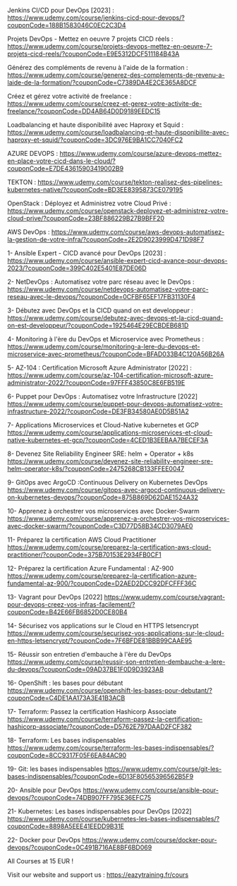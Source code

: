 Jenkins CI/CD pour DevOps [2023] : https://www.udemy.com/course/jenkins-cicd-pour-devops/?couponCode=188B1583046C0EC2C3D4

Projets DevOps - Mettez en oeuvre 7 projets CICD réels : https://www.udemy.com/course/projets-devops-mettez-en-oeuvre-7-projets-cicd-reels/?couponCode=E9E5312DCF511184B43A

Générez des compléments de revenu à l'aide de la formation : https://www.udemy.com/course/generez-des-complements-de-revenu-a-laide-de-la-formation/?couponCode=C7389DA4E2CE365A8DCF

Créez et gérez votre activité de freelance : https://www.udemy.com/course/creez-et-gerez-votre-activite-de-freelance/?couponCode=DD4AB64D0D9189EEDC15

Loadbalancing et haute disponibilité avec Haproxy et Squid : https://www.udemy.com/course/loadbalancing-et-haute-disponibilite-avec-haproxy-et-squid/?couponCode=3DC976E9BA1CC7040FC2

AZURE DEVOPS : https://www.udemy.com/course/azure-devops-mettez-en-place-votre-cicd-dans-le-cloud/?couponCode=E7DE43615903419002B9

TEKTON : https://www.udemy.com/course/tekton-realisez-des-pipelines-kubernetes-native/?couponCode=BD3EE8395873CE079195

OpenStack : Déployez et Administrez votre Cloud Privé : https://www.udemy.com/course/openstack-deployez-et-administrez-votre-cloud-prive/?couponCode=23BF886229B27B9BFF20

AWS DevOps : https://www.udemy.com/course/aws-devops-automatisez-la-gestion-de-votre-infra/?couponCode=2E2D9023999D471D98F7

1- Ansible Expert - CICD avancé pour DevOps [2023] : https://www.udemy.com/course/ansible-expert-cicd-avance-pour-devops-2023/?couponCode=399C402E5401E87DE06D

2- NetDevOps : Automatisez votre parc réseau avec le DevOps : https://www.udemy.com/course/netdevops-automatisez-votre-parc-reseau-avec-le-devops/?couponCode=0CFBF65EF17FB31130F4

3- Débutez avec DevOps et la CICD quand on est developpeur : https://www.udemy.com/course/debutez-avec-devops-et-la-cicd-quand-on-est-developpeur/?couponCode=1925464E29ECBDEB681D

4- Monitoring à l'ère du DevOps et Microservice avec Prometheus : https://www.udemy.com/course/monitoring-a-lere-du-devops-et-microservice-avec-prometheus/?couponCode=BFAD033B4C120A56B26A

5- AZ-104 : Certification Microsoft Azure Administrator [2022] : https://www.udemy.com/course/az-104-certification-microsoft-azure-administrator-2022/?couponCode=97FFF43850C8E6FB519E

6- Puppet pour DevOps : Automatisez votre Infrastructure [2022] https://www.udemy.com/course/puppet-pour-devops-automatisez-votre-infrastructure-2022/?couponCode=DE3FB34580AE0D5B51A2

7- Applications Microservices et Cloud-Native kubernetes et GCP https://www.udemy.com/course/applications-microservices-et-cloud-native-kubernetes-et-gcp/?couponCode=4CED1B3EEBAA7BECEF3A

8- Devenez Site Reliability Engineer SRE: helm + Operator + k8s https://www.udemy.com/course/devenez-site-reliability-engineer-sre-helm-operator-k8s/?couponCode=2475268CB133FFEE0047

9- GitOps avec ArgoCD :Continuous Delivery on Kubernetes DevOps https://www.udemy.com/course/gitops-avec-argocd-continuous-delivery-on-kubernetes-devops/?couponCode=875B869D62DAE1524A32

10- Apprenez à orchestrer vos microservices avec Docker-Swarm https://www.udemy.com/course/apprenez-a-orchestrer-vos-microservices-avec-docker-swarm/?couponCode=C3D77D58B34CD3079AE0

11- Préparez la certification AWS Cloud Practitioner https://www.udemy.com/course/preparez-la-certification-aws-cloud-practitioner/?couponCode=375B70153E2934FB0CF1

12- Préparez la certification Azure Fundamental : AZ-900  https://www.udemy.com/course/preparez-la-certification-azure-fundamental-az-900/?couponCode=D2AED2DCC92DFCFFF36C

13- Vagrant pour DevOps [2022] https://www.udemy.com/course/vagrant-pour-devops-creez-vos-infras-facilement/?couponCode=B42E66FB6852D0CE80B4

14- Sécurisez vos applications sur le Cloud en HTTPS letsencrypt https://www.udemy.com/course/securisez-vos-applications-sur-le-cloud-en-https-letsencrypt/?couponCode=7F6BFDE81BBB99CAAE95

15- Réussir son entretien d'embauche à l'ère du DevOps
https://www.udemy.com/course/reussir-son-entretien-dembauche-a-lere-du-devops/?couponCode=09AD37BE1F0D9D3923AB

16- OpenShift : les bases pour débutant
https://www.udemy.com/course/openshift-les-bases-pour-debutant/?couponCode=C4DE1AA173A3E41B3ACB

17- Terraform: Passez la certification Hashicorp Associate
https://www.udemy.com/course/terraform-passez-la-certification-hashicorp-associate/?couponCode=D5762E797DAAD2FCF382

18- Terraform: Les bases indispensables
https://www.udemy.com/course/terraform-les-bases-indispensables/?couponCode=8CC9317F05F6EA84AC90

19- Git: les bases indispensables
https://www.udemy.com/course/git-les-bases-indispensables/?couponCode=6D13F80565396562B5F9

20- Ansible pour DevOps
https://www.udemy.com/course/ansible-pour-devops/?couponCode=74DB907FF795E36EFC75

21- Kubernetes: Les bases indispensables pour DevOps [2022]
https://www.udemy.com/course/kubernetes-les-bases-indispensables/?couponCode=8898A5EEE41EEDD9B31E

22- Docker pour DevOps
https://www.udemy.com/course/docker-pour-devops/?couponCode=0C491B716AE8BF6BD069



All Courses at 15 EUR !

Visit our website and support us : https://eazytraining.fr/cours
